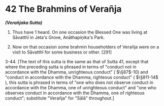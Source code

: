 # 42 The Brahmins of Verañja
***(Verañjaka Sutta)***

1. Thus have 1 heard. On one occasion the Blessed One was living at Sāvatthī in Jeta's Grove, Anāthapiṇ̣ika's Park.

2. Now on that occasion some brahmin householders of Verañja were on a visit to Sāvatthī for some business or other. [291]

3-44. [The text of this sutta is the same as that of Sutta 41, except that where the preceding sutta is phrased in terms of "conduct not in accordance with the Dhamma, unrighteous conduct" ( $\§87$-10) and "conduct in accordance with the Dhamma, righteous conduct" ( $\§811-14$ ), this sutta is phrased in terms of "one who does not observe conduct in accordance with the Dhamma, one of unrighteous conduct" and "one who observes conduct in accordance with the Dhamma, one of righteous conduct"; substitute "Verañja" for "Sālā" throughout.]